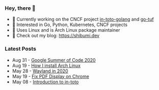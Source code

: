 ### Hey, there 👋

- 🤖 Currently working on the CNCF project [in-toto-golang](https://github.com/in-toto/in-toto-golang) and [go-tuf](https://github.com/theupdateframework/go-tuf)
- 🔭 Interested in Go, Python, Kubernetes, CNCF projects
- 🐧 Uses Linux and is Arch Linux package maintainer
- 🔖 Check out my blog: https://shibumi.dev

### Latest Posts
<!-- feed start -->
- Aug 31 - [Google Summer of Code 2020](https://shibumi.dev/posts/google-summer-of-code-2020/)
- Aug 19 - [How I install Arch Linux](https://shibumi.dev/posts/how-i-install-arch-linux/)
- May 28 - [Wayland in 2020](https://shibumi.dev/posts/wayland-in-2020/)
- May 19 - [Fix PDF Display on Chrome](https://shibumi.dev/posts/fix-pdf-display-on-chrome/)
- May 08 - [Introduction to in-toto](https://shibumi.dev/posts/introduction-to-in-toto/)
<!-- feed end -->
